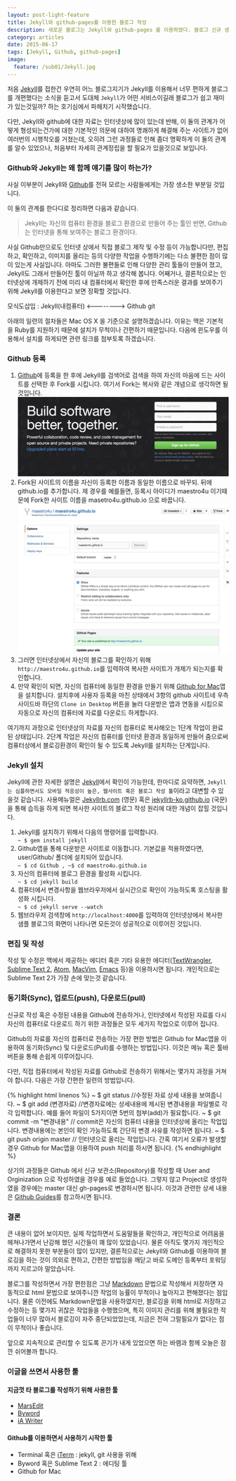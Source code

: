 ```yaml
---
layout: post-light-feature
title: Jekyll와 github-pages를 이용한 블로그 작성
description: 새로운 블로그는 Jekyll와 github-pages 를 이용하였다. 블로그 신규 생성과정에 대해 다루어 보겠다.
category: articles
date: 2015-06-17
tags: [Jekyll, Github, github-pages]
image:
  feature: /sub01/Jekyll.jpg
---
```


처음 [Jekyll](http://jekyllrb.com/)를 접한건 우연히 어느 블로그지기가 Jekyll를 이용해서 너무 편하게 블로그를 개편했다는 소식을 듣고서 도대체 `Jekyll`가 어떤 서비스이길래 블로그가 쉽고 재미가 있는것일까? 하는 호기심에서 파헤치기 시작했습니다.

다만, Jekyll와 github에 대한 자료는 인터넷상에 많이 있는데 반해, 이 둘의 관계가 어떻게 형성되는건가에 대한 기본적인 의문에 대하여 명쾌하게 해결해 주는 사이트가 없어 여러번의 시행착오를 거쳤는데, 오히려 그런 과정들로 인해 좀더 명확하게 이 둘의 관계를 알수 있었으나, 처음부터 자세히 관계정립을 할 필요가 있을것으로 보입니다.

### Github와 Jekyll는 왜 함께 얘기를 많이 하는가?
사실 이부분이 Jekyll와 [Github](https://github.com/)를 전혀 모르는 사람들에게는 가장 생소한 부분일 것입니다. 

이 둘의 관계를 한다디로 정리하면 다음과 같습니다.

> Jekyll는 자신의 컴퓨터 환경을 블로그 환경으로 만들어 주는 툴인 반면, Github는 인터넷을 통해 보여주는 블로그 환경이다.

사실 Github만으로도 인터넷 상에서 직접 블로그 제작 및 수정 등이 가능합니다만, 편집하고, 확인하고, 이미지를 올리는 등의 다양한 작업을 수행하기에는 다소 불편한 점이 많이 있는게 사실입니다. 아마도 그러한 불편들로 인해 다양한 관리 툴들이 만들어 졌고, Jekyll도 그래서 만들어진 툴이 아닐까 하고 생각해 봅니다. 어째거나, 결론적으로는 인터넷상에 개제하기 전에 미리 내 컴퓨터에서 확인한 후에 만족스러운 결과를 보여주기 위해 Jekyll를 이용한다고 보면 정확할 것입니다.

모식도삽입 : Jekyll(내컴퓨터) <--------> Github
                                                      git

아래의 일련의 절차들은 Mac OS X 을 기준으로 설명하겠습니다. 이유는 맥은 기본적을 Ruby를 지원하기 때문에 설치가 무척이나 간편하기 때문입니다. 다음에 윈도우를 이용해서 설치를 하게되면 관련 링크를 첨부토록 하겠습니다.

### Github 등록
1. [Github](https://github.com/)에 등록을 한 후에 Jekyll를 검색어로 검색을 하여 자신의 마음에 드는 사이트를 선택한 후 Fork를 시킵니다. 여기서 Fork는 복사와 같은 개념으로 생각하면 될 것입니다.  
![](/images/sub01/Shot150617-1.jpg)
2. Fork된 사이트의 이름을 자신이 등록한 이름과 동일한 이름으로 바꾸되. 뒤에 github.io를 추가합니다. 제 경우를 예를들면, 등록시 아이디가 maestro4u 이기때문에 Fork한 사이트 이름을 masetro4u.github.io 으로 바꿉니다.  
![](/images/sub01/Shot150617-4.jpg)
3. 그러면 인터넷상에서 자신의 블로그를 확인하기 위해 `http://maestro4u.github.io`를 입력하여 복사한 사이트가 개제가 되는지를 확인합니다.
4. 만약 확인이 되면, 자신의 컴퓨터에 동일한 환경을 만들기 위해 [Github for Mac](https://mac.github.com/)앱을 설치합니다. 설치후에 사용자 등록을 마친 상태에서 3항의 github 사이트네 우측사이드바 하단의 `Clone in Desktop` 버튼을 눌러 다운받은 앱과 연동을 시킴으로 자동으로 자신의 컴퓨터에 자료를 다운로드 하게합니다.

여기까지 과정으로 인터넷상의 자료를 자신의 컴퓨터로 복사해오는 1단계 작업이 완료된 상태입니다. 2단계 작업은 자신의 컴퓨터를 인터넷 환경과 동일하게 만들어 줌으로써 컴퓨터상에서 블로깅환경이 확인이 될 수 있도록 Jekyll를 설치하는 단계입니다. 

### Jekyll 설치
Jekyll에 관한 자세한 설명은  [Jekyll](http://jekyllrb.com/)에서 확인이 가능한데, 한마디로 요약하면, `Jekyll는 심플하면서도 모바일 적응성이 높은, 웹사이트 혹은 블로그 작성 툴`이라고 대변할 수 있을것 같습니다. 사용메뉴얼은 [Jekyllrb.com](http://jekyllrb.com/) (영문) 혹은 [jekyllrb-ko.github.io](http://jekyllrb-ko.github.io/) (국문) 을 통해 습득을 하게 되면 복사한 사이트의 블로그 작성 원리에 대한 개념이 잡힐 것입니다.

1. Jekyll를 설치하기 위해서 다음의 명령어를 입력합니다.    
	`~ $ gem install jekyll`
2. Github앱을 통해 다운받은 사이트로 이동합니다.  기본값을 적용하였다면, user/Github/ 폴더에 설치되어 있습니다.   
`~ $ cd Github , ~$ cd maestro4u.github.io`
3. 자신의 컴퓨터에 블로그 환경을 활성화 시킵니다.  
`~ $ cd jekyll build`
4. 컴퓨터에서 변경사항을 웹브라우저에서 실시간으로 확인이 가능하도록 호스팅을 활성화 시킵니다.  
`~ $ cd jekyll serve --watch`
5. 웹브라우저 검색창에 `http://localhost:4000`를 입력하여 인터넷상에서 복사한 샘플 블로그의 화면이 나타나면 모든것이 성공적으로 이루어진 것입니다.

### 편집 및 작성

작성 및 수정은 맥에서 제공하는 에디터 혹은 기타 유용한 에디터([TextWrangler](http://www.barebones.com/products/textwrangler/), [Sublime Text 2](http://www.sublimetext.com/2), [Atom](https://atom.io/), [MacVim](http://www.macupdate.com/app/mac/25988/macvim/download), [Emacs](http://www.gnu.org/software/emacs/) 등)을 이용하시면 됩니다. 개인적으로는 Sublime Text 2가 가장 손에 맞는것 같습니다.

### 동기화(Sync), 업로드(push), 다운로드(pull)

신규로 작성 혹은 수정된 내용을 Github에 전송하거나, 인터넷에서 작성된 자료를 다시 자신의 컴퓨터로 다운로드 하기 위한 과정들은 모두 세가지 작업으로 이루어 집니다.

Github의 자료를 자신의 컴퓨터로 전송하는 가장 편한 방법은 Github for Mac앱을 이용하여 동기화(Sync) 및 다운로드(Pull)를 수행하는 방법입니다. 이것은 메뉴 혹은 툴바 버튼을 통해 손쉽게 이루어집니다.

다만, 직접 컴퓨터에서 작성된 자료를 Github로 전송하기 위해서는 몇가지 과정을 거쳐야 합니다. 다음은 가장 간편한 일련의 방법입니다.

{% highlight html linenos %}
~ $ git status //수정된 자료 상세 내용을 보여줍니다.
~ $ git add (변경자료) //변경자료에는 상세내용에 제시된 변경내용을 파일별로 각각 입력합니다. 예를 들어 파일이 5가지이면 5번의 첨부(add)가 필요합니다.
~ $ git commit -m "변경내용" // commit은 자신의 컴퓨터 내용을 인터넷상에 올리는 작업입니다. 변경내용에는 본인이 확인 가능하도록 간단히 변경 사유를 작성하면 됩니다.
~ $ git push origin master // 인터넷으로 올리는 작업입니다. 간혹 여기서 오류가 발생할 경우 Github for Mac앱을 이용하여 push 처리를 하시면 됩니다.
{% endhighlight %}

상기의 과정들은 Github 에서 신규 보관소(Repository)를 작성할 때 User and Orginization 으로 작성하였을 경우를 예로 들었습니다. 그렇지 않고 Project로 생성하였을 경우에는 master 대신 gh-pages로 변경하시면 됩니다. 이것과 관련한 상세 내용은 [Github Guides](https://guides.github.com/)를 참고하시면 됩니다.

### 결론
큰 내용이 없어 보이지만, 실제 작업하면서 도움말들을 확인하고, 개인적으로 어려움을 헤쳐나가면서 난감해 했던 시간들이 꽤 많이 있었습니다. 물론 아직도 몇가지 개인적으로 해결하지 못한 부분들이 많이 있지만, 결론적으로는 Jekyll와 Github를 이용하여 블로깅을 하는 것이 의외로 편하고, 간편한 방법임을 깨닫고 바로 도메인 등록부터 포워딩까지 지르고야 말았습니다. 

블로그를 작성하면서 가장 편한점은 그냥 [Markdown](http://daringfireball.net/projects/markdown/syntax) 문법으로 작성해서 저장하면 자동적으로 html 문법으로 보여주니깐 작업의 능률이 무척이나 높아지고 편해졌다는 점입니다. 물론 이전에도 Markdown문법을 사용하였지만, 블로깅을 위해 html로 저장하고 수정하는 등 몇가지 귀찮은 작업들을 수행했으며, 특히 이미지 관리를 위해 불필요한 작업들이 너무 많아서 블로깅이 자주 중단되었었는데, 지금은 전혀 그럴필요가 없다는 점이 무척이나 좋습니다.

앞으로 지속적으로 관리할 수 있도록 끈기가 내게 있었으면 하는 바램과 함께 오늘은 잠깐 쉬어볼까 합니다. 

### 이글을 쓰면서 사용한 툴

#### 지금껏 타 블로그를 작성하기 위해 사용한 툴
* [MarsEdit](https://itunes.apple.com/us/app/marsedit-blog-editor-for-wordpress/id402376225?mt=12&uo=4&at=10l4tL&ct=searchlink)
* [Byword](https://itunes.apple.com/us/app/byword/id420212497?mt=12&uo=4&at=10l4tL&ct=searchlink)
* [iA Writer](https://itunes.apple.com/us/app/ia-writer/id439623248?mt=12&uo=4&at=10l4tL&ct=searchlink)

#### Github를 이용하면서 사용하기 시작한 툴
* Terminal 혹은 [iTerm](http://iterm.sourceforge.net/) : jekyll, git 사용을 위해
* Byword 혹은 Sublime Text 2 : 에디팅 툴
* Github for Mac